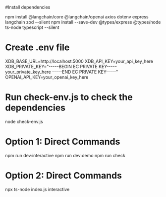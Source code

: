 #Install dependencies

npm install @langchain/core @langchain/openai axios dotenv express langchain zod --silent
npm install --save-dev @types/express @types/node ts-node typescript --silent


# Create .env file
XDB_BASE_URL=http://localhost:5000
XDB_API_KEY=your_api_key_here
XDB_PRIVATE_KEY="-----BEGIN EC PRIVATE KEY-----
your_private_key_here
-----END EC PRIVATE KEY-----"
OPENAI_API_KEY=your_openai_key_here


# Run check-env.js to check the dependencies
node check-env.js


# Option 1: Direct Commands
npm run dev:interactive
npm run dev:demo
npm run check

# Option 2: Direct Commands
npx ts-node index.js interactive
